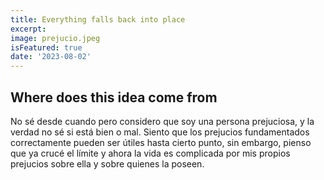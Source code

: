 ```yaml
---
title: Everything falls back into place
excerpt: 
image: prejucio.jpeg
isFeatured: true
date: '2023-08-02'
---
```


## Where does this idea come from

No sé desde cuando pero considero que soy una persona prejuciosa, y la verdad no sé si está bien o mal. Siento que los prejucios fundamentados correctamente pueden ser útiles hasta cierto punto, sin embargo, pienso que ya crucé el límite y ahora la vida es complicada por mis propios prejucios sobre ella y sobre quienes la poseen.

